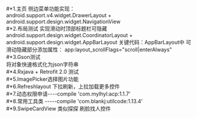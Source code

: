 #*1.主页 侧边菜单功能实现：<br/>
   android.support.v4.widget.DrawerLayout + android.support.design.widget.NavigationView<br/>
#*2.布局测试 实现滑动时顶部标题栏可隐藏<br/>
    android.support.design.widget.CoordinatorLayout + android.support.design.widget.AppBarLayout
    关键代码：AppBarLayout中 可滑动隐藏部分添加属性： app:layout_scrollFlags="scroll|enterAlways"<br/>
#*3.Gson测试<br/>
    将对象快速格式化为json字符串<br/>
#*4.Rxjava + Retrofit 2.0 测试<br/>
#*5.ImagePicker选择图片功能<br/>
#*6.Refreshlayout 下拉刷新，上拉加载更多控件<br/>
#*7.动态权限申请----compile 'com.mylhyl:acp:1.1.7'<br/>
#*8.常用工具类 -----compile 'com.blankj:utilcode:1.13.4'<br/>
#*9.SwipeCardView 类似探探 刷脸找人控件